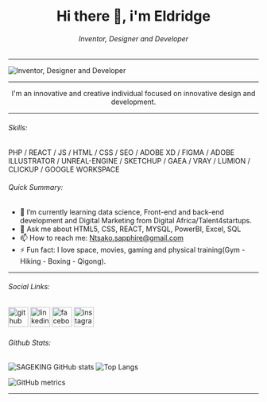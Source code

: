 <h1 align="center">  Hi there 👋, i'm Eldridge</h1>

<h6 align="center"> Inventor, Designer and Developer</h6>
<hr>
<p align="center">
  
![Inventor, Designer and Developer](https://pbs.twimg.com/profile_banners/1400257876107661313/1718874245/1500x500)
</p>
<hr>
<p align="center">I'm an innovative and creative individual focused on innovative design and development.</p>
<hr align="center">
<h6>Skills:</h6> 
<p>PHP / REACT / JS / HTML / CSS / SEO / ADOBE XD / FIGMA / ADOBE ILLUSTRATOR / UNREAL-ENGINE / SKETCHUP / GAEA / VRAY / LUMION / CLICKUP / GOOGLE WORKSPACE </p>
<h6>Quick Summary:</h6>

 - 🌱 I’m currently learning data science, Front-end and back-end development and Digital Marketing from Digital Africa/Talent4startups. 
 - 💬 Ask me about HTML5, CSS, REACT, MYSQL, PowerBI, Excel, SQL 
 - 📫 How to reach me:  Ntsako.sapphire@gmail.com 
 - ⚡ Fun fact: I love space, movies, gaming and physical training(Gym - Hiking - Boxing - Qigong).

<hr  >
<h6>Social Links:</h6>

[<img src='https://cdn.jsdelivr.net/npm/simple-icons@3.0.1/icons/github.svg' alt='github' height='40'>](https://github.com/SAGEKING23)  [<img src='https://cdn.jsdelivr.net/npm/simple-icons@3.0.1/icons/linkedin.svg' alt='linkedin' height='40'>](https://www.linkedin.com/in/eldridge-baloyi-90ba54218/)  [<img src='https://cdn.jsdelivr.net/npm/simple-icons@3.0.1/icons/facebook.svg' alt='facebook' height='40'>](https://www.facebook.com/sageking.jin)
[<img src='https://cdn.jsdelivr.net/npm/simple-icons@3.0.1/icons/instagram.svg' alt='instagram' height='40'>](https://www.instagram.com/sage_king_jin/)  

<h6>Github Stats:</h6>

![SAGEKING GitHub stats](https://github-readme-stats.vercel.app/api?username=SAGEKING23&show_icons=true&theme=transparent)
![Top Langs](https://github-readme-stats.vercel.app/api/top-langs/?username=SAGEKING23&show_icons=true&theme=transparent)


![GitHub metrics](https://metrics.lecoq.io/SAGEKING23)  

<hr>
